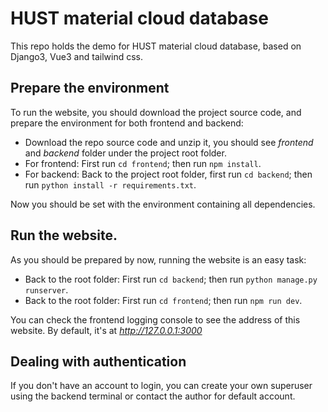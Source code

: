 # HUST material cloud database

This repo holds the demo for HUST material cloud database, based on Django3, Vue3 and tailwind css.

## Prepare the environment

To run the website, you should download the project source code, and prepare the environment for both frontend and backend:

- Download the repo source code and unzip it, you should see *frontend* and *backend* folder under the project root folder.
- For frontend: First run `cd frontend`; then run `npm install`.
- For backend: Back to the project root folder, first run `cd backend`; then run `python install -r requirements.txt`.

Now you should be set with the environment containing all dependencies.

## Run the website.

As you should be prepared by now, running the website is an easy task:

- Back to the root folder: First run `cd backend`; then run `python manage.py runserver`.
- Back to the root folder: First run `cd frontend`; then run `npm run dev`.

You can check the frontend logging console to see the address of this website. By default, it's at *http://127.0.0.1:3000*

## Dealing with authentication

If you don't have an account to login, you can create your own superuser using the backend terminal or contact the author for default account. 



